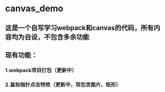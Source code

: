 <!--
 * @Description: README
 * @Version: 1.0
 * @Autor: Pumpking
 * @Date: 2020-02-11 16:13:22
 * @LastEditors: Pumpking
 * @LastEditTime: 2020-02-16 13:56:38
 -->
# canvas_demo
## 这是一个自写学习webpack和canvas的代码，所有内容均为自设，不包含多余功能
## 现有功能：
### 1.webpack项目打包（更新中）
### 2.鼠标指针点击特效（更新中，现包含图片、矩形）